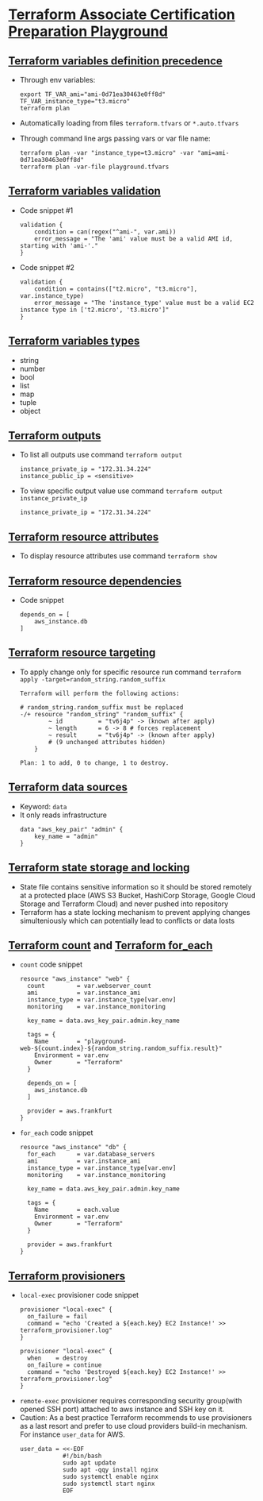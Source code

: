 # [Terraform Associate Certification Preparation Playground](https://github.com/afratsuzau/terraform)

## [Terraform variables definition precedence](https://www.terraform.io/language/values/variables#variable-definition-precedence)

  * Through env variables: 
    ```
    export TF_VAR_ami="ami-0d71ea30463e0ff8d" TF_VAR_instance_type="t3.micro"
    terraform plan
    ```

  * Automatically loading from files `terraform.tfvars` or `*.auto.tfvars` 

  * Through command line args passing vars or var file name: 
    ```
    terraform plan -var "instance_type=t3.micro" -var "ami=ami-0d71ea30463e0ff8d"
    terraform plan -var-file playground.tfvars
    ```

## [Terraform variables validation](https://www.terraform.io/language/values/variables#custom-validation-rules)
  * Code snippet #1
    ```
    validation {
        condition = can(regex("^ami-", var.ami))
        error_message = "The 'ami' value must be a valid AMI id, starting with 'ami-'."
    }
    ```
  * Code snippet #2
    ```
    validation {
        condition = contains(["t2.micro", "t3.micro"], var.instance_type)
        error_message = "The 'instance_type' value must be a valid EC2 instance type in ['t2.micro', 't3.micro']"
    }
    ```

## [Terraform variables types](https://www.terraform.io/language/expressions/types)
   * string
   * number
   * bool
   * list
   * map
   * tuple
   * object

## [Terraform outputs](https://www.terraform.io/language/values/outputs)
  * To list all outputs use command `terraform output`
    ```
    instance_private_ip = "172.31.34.224"
    instance_public_ip = <sensitive>
    ```

  * To view specific output value use command `terraform output instance_private_ip`
    ```
    instance_private_ip = "172.31.34.224"
    ```

## [Terraform resource attributes](https://www.terraform.io/language/resources)
  * To display resource attributes use command `terraform show`

## [Terraform resource dependencies](https://www.terraform.io/language/meta-arguments/depends_on)
  * Code snippet
    ```
    depends_on = [
        aws_instance.db
    ]
    ```

## [Terraform resource targeting](https://learn.hashicorp.com/tutorials/terraform/resource-targeting)
  * To apply change only for specific resource run command `terraform apply -target=random_string.random_suffix`
    ```
    Terraform will perform the following actions:

    # random_string.random_suffix must be replaced
    -/+ resource "random_string" "random_suffix" {
            ~ id          = "tv6j4p" -> (known after apply)
            ~ length      = 6 -> 8 # forces replacement
            ~ result      = "tv6j4p" -> (known after apply)
            # (9 unchanged attributes hidden)
        }

    Plan: 1 to add, 0 to change, 1 to destroy.
    ```

## [Terraform data sources](https://www.terraform.io/language/data-sources)
  * Keyword: `data`
  * It only reads infrastructure
    ```
    data "aws_key_pair" "admin" {
        key_name = "admin"
    }
    ```

## [Terraform state storage and locking](https://www.terraform.io/language/state/backends)
  * State file contains sensitive information so it should be stored remotely at a protected place (AWS S3 Bucket, HashiCorp Storage, Google Cloud Storage and Terraform Cloud) and never pushed into repository
  * Terraform has a state locking mechanism to prevent applying changes simulteniously which can potentially lead to conflicts or data losts

## [Terraform count](https://www.terraform.io/language/meta-arguments/count) and [Terraform for_each](https://www.terraform.io/language/meta-arguments/for_each)
  * `count` code snippet
    ```
    resource "aws_instance" "web" {
      count         = var.webserver_count
      ami           = var.instance_ami
      instance_type = var.instance_type[var.env]
      monitoring    = var.instance_monitoring

      key_name = data.aws_key_pair.admin.key_name

      tags = {
        Name        = "playground-web-${count.index}-${random_string.random_suffix.result}"
        Environment = var.env
        Owner       = "Terraform"
      }

      depends_on = [
        aws_instance.db
      ]

      provider = aws.frankfurt
    }
    ```
  * `for_each` code snippet
    ```
    resource "aws_instance" "db" {
      for_each      = var.database_servers
      ami           = var.instance_ami
      instance_type = var.instance_type[var.env]
      monitoring    = var.instance_monitoring

      key_name = data.aws_key_pair.admin.key_name

      tags = {
        Name        = each.value
        Environment = var.env
        Owner       = "Terraform"
      }

      provider = aws.frankfurt
    }
    ```

## [Terraform provisioners](https://www.terraform.io/language/resources/provisioners/syntax)
  * `local-exec` provisioner code snippet
    ```
    provisioner "local-exec" {
      on_failure = fail
      command = "echo 'Created a ${each.key} EC2 Instance!' >> terraform_provisioner.log"
    }

    provisioner "local-exec" {
      when    = destroy
      on_failure = continue
      command = "echo 'Destroyed ${each.key} EC2 Instance!' >> terraform_provisioner.log"
    }
    ```
  * `remote-exec` provisioner requires corresponding security group(with opened SSH port) attached to aws instance and SSH key on it.
  * Caution: As a best practice Terraform recommends to use provisioners as a last resort and prefer to use cloud providers build-in mechanism. For instance `user_data` for AWS.
    ```
    user_data = <<-EOF
                #!/bin/bash
                sudo apt update
                sudo apt -qqy install nginx
                sudo systemctl enable nginx
                sudo systemctl start nginx
                EOF
    ```